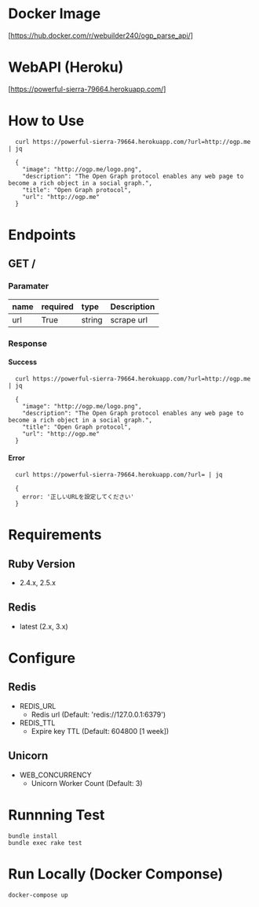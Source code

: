# Docker Image
[https://hub.docker.com/r/webuilder240/ogp_parse_api/]

# WebAPI (Heroku)
[https://powerful-sierra-79664.herokuapp.com/] 

# How to Use

```
  curl https://powerful-sierra-79664.herokuapp.com/?url=http://ogp.me | jq

  {
    "image": "http://ogp.me/logo.png",
    "description": "The Open Graph protocol enables any web page to become a rich object in a social graph.",
    "title": "Open Graph protocol",
    "url": "http://ogp.me"
  }
```

# Endpoints

## GET /

### Paramater

|name|required|type|Description|
|:---|:---|:---|:---|
|url|True|string|scrape url|

### Response

#### Success

```
  curl https://powerful-sierra-79664.herokuapp.com/?url=http://ogp.me | jq

  {
    "image": "http://ogp.me/logo.png",
    "description": "The Open Graph protocol enables any web page to become a rich object in a social graph.",
    "title": "Open Graph protocol",
    "url": "http://ogp.me"
  }
```

#### Error

```
  curl https://powerful-sierra-79664.herokuapp.com/?url= | jq

  {
    error: '正しいURLを設定してください'
  }
```

# Requirements

## Ruby Version
- 2.4.x, 2.5.x

## Redis
- latest (2.x, 3.x)

# Configure

## Redis
- REDIS_URL
  - Redis url (Default: 'redis://127.0.0.1:6379')
- REDIS_TTL
  - Expire key TTL (Default: 604800 [1 week])

## Unicorn
- WEB_CONCURRENCY
  - Unicorn Worker Count (Default: 3)

# Runnning Test

``` 
bundle install
bundle exec rake test
```

# Run Locally (Docker Componse)

``` 
docker-compose up
```

